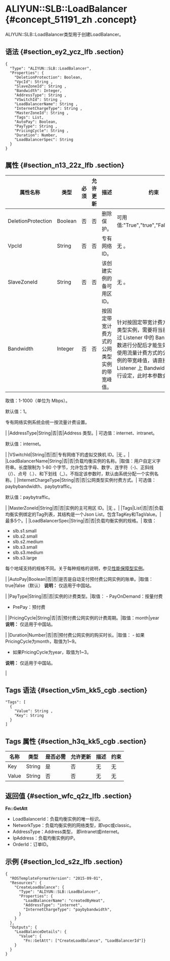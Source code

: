 # ALIYUN::SLB::LoadBalancer {#concept_51191_zh .concept}

ALIYUN::SLB::LoadBalancer类型用于创建LoadBalancer。

## 语法 {#section_ey2_ycz_lfb .section}

``` {#codeblock_csa_5va_4w1 .language-json}
{
  "Type": "ALIYUN::SLB::LoadBalancer",
  "Properties": {
    "DeletionProtection": Boolean,
    "VpcId": String ,
    "SlaveZoneId": String ,
    "Bandwidth": Integer,
    "AddressType": String ,
    "VSwitchId": String ,
    "LoadBalancerName": String ,
    "InternetChargeType": String ,
    "MasterZoneId": String ,
    "Tags": List,
    "AutoPay": Boolean,
    "PayType": String ,
    "PricingCycle": String ,
    "Duration": Number,
    "LoadBalancerSpec": String
  }
}
```

## 属性 {#section_n13_22z_lfb .section}

|属性名称|类型|必须|允许更新|描述|约束|
|----|--|--|----|--|--|
|DeletionProtection|Boolean|否|否|删除保护。|可用值:"True","true","False","false"|
|VpcId|String|否|否|专有网络 ID。|无 。|
|SlaveZoneId|String|否|否|该创建实例的备可用区 ID。|无 。|
|Bandwidth|Integer|否|否|按固定带宽计费方式的公网类型实例的带宽峰值。| 针对按固定带宽计费方式的公网类型实例，需要将当前设定值通过 Listener 中的 Bandwidth 参数进行分配后才能生效；针对按使用流量计费方式的公网类型实例的带宽峰值，请直接通过 Listener 上 Bandwidth 参数进行设定，此时本参数会被忽略。

 取值：1-1000（单位为 Mbps）。

 默认值：1。

 专有网络实例系统会统一按流量计费设置。

 |
|AddressType|String|否|否|Address 类型。| 可选值：internet、intranet。

 默认值：internet。

 |
|VSwitchId|String|否|否|专有网络下的虚拟交换机 ID。|无 。|
|LoadBalancerName|String|否|否|负载均衡实例的名称。|取值：用户自定义字符串。长度限制为 1-80 个字节，允许包含字母、数字、连字符（-\)、正斜线（/）、点号（.）、和下划线（\_）。不指定该参数时，默认由系统分配一个实例名称。|
|InternetChargeType|String|否|否|公网类型实例付费方式。| 可选值：paybybandwidth、paybytraffic。

 默认值：paybytraffic。

 |
|MasterZoneId|String|否|否|实例的主可用区 ID。|无 。|
|Tags|List|否|否|负载均衡实例绑定的Tag列表，其结构是一个Json List，包含TagKey和TagValue。|最多5个。|
|LoadBalancerSpec|String|否|否|负载均衡实例的规格。| 取值：

 -   slb.s1.small
-   slb.s2.small
-   slb.s2.medium
-   slb.s3.small
-   slb.s3.medium
-   slb.s3.large

 每个地域支持的规格不同。关于每种规格的说明，参见[性能保障型实例](https://www.alibabacloud.com/help/doc-detail/85939.htm)。

 |
|AutoPay|Boolean|否|否|是否是自动支付预付费公网实例的账单。|取值：true|false（默认） **说明：** 仅适用于中国站。

 |
|PayType|String|否|否|实例的计费类型。|取值： -   PayOnDemand：按量付费
-   PrePay：预付费

 |
|PricingCycle|String|否|否|预付费公网实例的计费周期。|取值：month|year **说明：** 仅适用于中国站。

 |
|Duration|Number|否|否|预付费公网实例的购买时长。|取值： -   如果PricingCycle为month，取值为1~9。
-   如果PricingCycle为year，取值为1~3。

 **说明：** 仅适用于中国站。

 |

## Tags 语法 {#section_v5m_kk5_cgb .section}

``` {#codeblock_kc0_5rn_9jr .language-json}
"Tags": [
  {
    "Value": String ,
    "Key": String 
  }
]
```

## Tags 属性 {#section_h3q_kk5_cgb .section}

|名称|类型|是否必需|允许更新|描述|约束|
|--|--|----|----|--|--|
|Key|String|是|否|无|无|
|Value|String|否|否|无|无|

## 返回值 {#section_wfc_q2z_lfb .section}

**Fn::GetAtt**

-   LoadBalancerId：负载均衡实例的唯一标识。
-   NetworkType：负载均衡实例的网络类型，即vpc或classic。
-   AddressType：Address类型， 即intranet或internet。
-   IpAddress：负载均衡实例的IP。
-   OrderId：订单ID。

## 示例 {#section_lcd_s2z_lfb .section}

``` {#codeblock_h0c_eea_ia9 .language-json}
{
  "ROSTemplateFormatVersion": "2015-09-01",
  "Resources": {
    "CreateLoadBalance": {
      "Type": "ALIYUN::SLB::LoadBalancer",
      "Properties": {
        "LoadBalancerName": "createdByHeat",
        "AddressType": "internet",
        "InternetChargeType": "paybybandwidth",
      }
    }
  },
  "Outputs": {
    "LoadBalanceDetails": {
      "Value": {
        "Fn::GetAtt": ["CreateLoadBalance", "LoadBalancerId"]}
    }
  }
}
```

